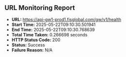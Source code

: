 ## URL Monitoring Report

- **URL:** https://api-gw1-prod1.fisglobal.com/gw/v1/health
- **Start Time:** 2025-05-22T09:10:30.501941
- **End Time:** 2025-05-22T09:10:30.768639
- **Total Time Taken:** 0.266698 seconds
- **HTTP Status Code:** 200
- **Status:** Success
- **Failure Reason:** N/A
